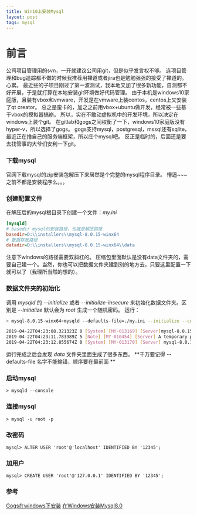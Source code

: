 ```yaml
---
title: Win10上安装Mysql
layout: post
tags: mysql
---
```

# 前言
公司项目管理用的svn，一开就建议公司用git，但是似乎发言权不够。
连项目管理和bug追踪都不做的时候我推荐用禅道或者jira也是勉勉强强的接受了禅道的。
心累。
最近些的子项目刚过了第一波测试，我本地又加了很多新功能，自测都不好开展，于是就打算在本地安装git环境做好代码管理。
由于本机是windows10家庭版，且装有vbox和vmware，开发是在vmware上装centos，centos上又安装了qt creator。
总之是蛮卡的，加之之前用vbox+ubuntu做开发，经常被一些基于vbox的模拟器搞崩。
所以，实在不敢动虚拟机中的开发环境，所以决定在windows上装个git。
在gitlab和gogs之间权衡了一下，windows10家庭版没有hyper-v，所以选择了gogs。
gogs支持mysql，postgresql，mssql还有sqlite，最近正在撸自己的服务端框架，所以庄个mysql吧。
反正是临时的，后面还是要去找管事的大爷们安利一下git。

### 下载mysql
官网下载mysql的zip安装包解压下来居然是个完整的mysql程序目录。
懵逼~~~
之前不都是安装程序么。。。

### 创建配置文件

在解压后的mysql根目录下创建一个文件：*my.ini*
```ini
[mysqld]
# basedir mysql的安装路径，也就是解压路径
basedir=D:\\installers\\mysql-8.0.15-winx64
# 数据存放路径
datadir=D:\\installers\\mysql-8.0.15-winx64\\data
```
注意下windows的路径需要双斜杠的。
压缩包里面默认是没有data文件夹的，需要自己建一个。当然，你也可以把数据文件夹建到别的地方去，只要这里配置一下就可以了（我理所当然的想的）。

### 数据文件夹的初始化
调用 *mysqld* 的 *--initialize* 或者 *--initialize-insecure* 来初始化数据文件夹。区别是 *--initialize* 默认会为 *root* 生成一个随机密码。
运行：
```sh
> mysql-8.0.15-winx64>mysqld --defaults-file=./my.ini --initialize --console

2019-04-22T04:23:08.321323Z 0 [System] [MY-013169] [Server]mysql-8.0.15-winx64\bin\mysqld.exe (mysqld 8.0.15) initializing of server in progress as process 16292
2019-04-22T04:23:11.783989Z 5 [Note] [MY-010454] [Server] A temporary password is generated for root@localhost: sqaOhgP)e2y9
2019-04-22T04:23:12.855674Z 0 [System] [MY-013170] [Server] mysql-8.0.15-winx64\bin\mysqld.exe (mysqld 8.0.15) initializing of server has completed
```
运行完成之后会发现 *data* 文件夹里面生成了很多东西。
**千万要记得 --defaults-file 名字不能输错，顺序要在最前面 **

### 启动mysql
```
> mysqld --console
```

### 连接mysql
```
> mysql -u root -p
```

### 改密码
```
mysql> ALTER USER 'root'@'localhost' IDENTIFIED BY '12345';
```

### 加用户
```
mysql> CREATE USER 'root'@'127.0.0.1' IDENTIFIED BY '12345';
```

### 参考
[Gogs在windows下安装](
https://gogs.io/docs/installation)
[在Windows安装Mysql8.0](
https://dev.mysql.com/doc/refman/8.0/en/windows-install-archive.html)